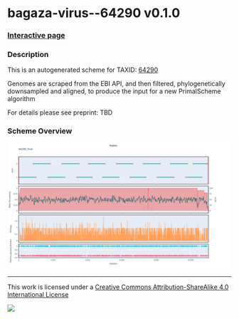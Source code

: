 # bagaza-virus--64290 v0.1.0

### [Interactive page](https://chrisgkent.github.io/schemes/bagaza-virus--64290-1000-v0.1.0)

### Description

This is an autogenerated scheme for TAXID: [64290](https://www.ncbi.nlm.nih.gov/Taxonomy/Browser/wwwtax.cgi?mode=Info&id=64290&lvl=3&lin=f&keep=1&srchmode=1&unlock)

Genomes are scraped from the EBI API, and then filtered, phylogenetically downsampled and aligned, to produce the input for a new PrimalScheme algorithm

For details please see preprint: TBD

### Scheme Overview

![Alt text](work/64290_final.png '64290_final.png')

------------------------------------------------------------------------

This work is licensed under a [Creative Commons Attribution-ShareAlike 4.0 International License](http://creativecommons.org/licenses/by-sa/4.0/) 

![](https://i.creativecommons.org/l/by-sa/4.0/88x31.png)